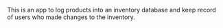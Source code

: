 This is an app to log products into an inventory database and keep record of users who made changes to the inventory.
